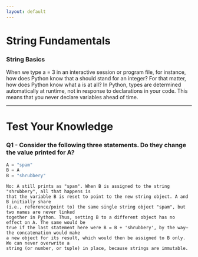 ```yaml
---
layout: default
---
```


# String Fundamentals

### String Basics

When we type a = 3 in an interactive session or program file, for instance, how does Python know that a should stand for an integer? For that matter, how does Python know what a is at all? In Python, types are determined automatically at runtime, not in response to declarations in your code. This means that you never declare variables ahead of time.




* * *

# Test Your Knowledge

### Q1 -  Consider the following three statements. Do they change the value printed for A?

```python
A = "spam"
B = A
B = "shrubbery"
```
```
No: A still prints as "spam". When B is assigned to the string "shrubbery", all that happens is 
that the variable B is reset to point to the new string object. A and B initially share 
(i.e., reference/point to) the same single string object "spam", but two names are never linked 
together in Python. Thus, setting B to a different object has no effect on A. The same would be 
true if the last statement here were B = B + 'shrubbery', by the way—the concatenation would make 
a new object for its result, which would then be assigned to B only. We can never overwrite a 
string (or number, or tuple) in place, because strings are immutable.
```

